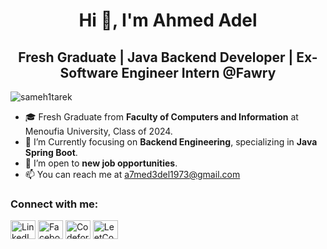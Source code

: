 <h1 align="center">Hi 👋, I'm Ahmed Adel</h1>
<h2 align="center">Fresh Graduate | Java Backend Developer | Ex-Software Engineer Intern @Fawry</h2>

<p align="left"> 
  <img src="https://komarev.com/ghpvc/?username=sameh1tarek&label=Profile%20views&color=0e75b6&style=flat" alt="sameh1tarek" /> 
</p>

- 🎓 Fresh Graduate from **Faculty of Computers and Information** at Menoufia University, Class of 2024.
- 🌱 I’m Currently focusing on **Backend Engineering**, specializing in **Java Spring Boot**.
- 💼 I’m open to **new job opportunities**.
- 📫 You can reach me at [a7med3del1973@gmail.com](mailto:a7med3del1973@gmail.com)

<h3 align="left">Connect with me:</h3>
<p align="left">
  <a href="https://www.linkedin.com/in/a7med3del1973/" target="_blank"><img align="center" src="https://raw.githubusercontent.com/rahuldkjain/github-profile-readme-generator/master/src/images/icons/Social/linked-in-alt.svg" alt="LinkedIn" height="30" width="40" /></a>
  <a href="https://www.facebook.com/profile.php?id=100009868305030" target="_blank"><img align="center" src="https://raw.githubusercontent.com/rahuldkjain/github-profile-readme-generator/master/src/images/icons/Social/facebook.svg" alt="Facebook" height="30" width="40" /></a>
  <a href="https://codeforces.com/profile/a7med3del1973" target="_blank"><img align="center" src="https://raw.githubusercontent.com/rahuldkjain/github-profile-readme-generator/master/src/images/icons/Social/codeforces.svg" alt="Codeforces" height="30" width="40" /></a>
  <a href="https://leetcode.com/u/a7med3del1973/" target="_blank"><img align="center" src="https://raw.githubusercontent.com/rahuldkjain/github-profile-readme-generator/master/src/images/icons/Social/leet-code.svg" alt="LeetCode" height="30" width="40" /></a>
</p>
